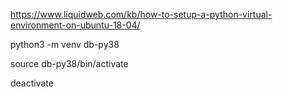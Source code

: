 https://www.liquidweb.com/kb/how-to-setup-a-python-virtual-environment-on-ubuntu-18-04/

python3 -m venv db-py38

source db-py38/bin/activate


deactivate
